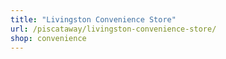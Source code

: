 ```yaml
---
title: "Livingston Convenience Store"
url: /piscataway/livingston-convenience-store/
shop: convenience
---
```


